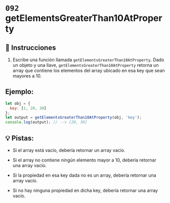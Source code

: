 # `092` getElementsGreaterThan10AtProperty

## 📝 Instrucciones

1. Escribe una función llamada `getElementsGreaterThan10AtProperty`. Dado un objeto y una llave, `getElementsGreaterThan10AtProperty` retorna un array que contiene los elementos del array ubicado en esa key que sean mayores a 10.

## Ejemplo:

```js
let obj = {
  key: [1, 20, 30]
};
let output = getElementsGreaterThan10AtProperty(obj, 'key');
console.log(output); // --> [20, 30]
```

## 💡 Pistas:

+ Si el array está vacío, debería retornar un array vacío.

+ Si el array no contiene ningún elemento mayor a 10, debería retornar una array vacío.

+ Si la propiedad en esa key dada no es un array, debería retornar una array vacío.

+ Si no hay ninguna propiedad en dicha key, debería retornar una array vacío.
